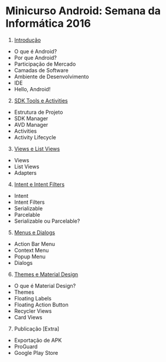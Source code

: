 # Minicurso Android: Semana da Informática 2016

1.	<a href="https://docs.google.com/presentation/d/1FXl3AQUpDI61fDluaEu3CSy3CjPCKjeAGH_FtgWqE0w/edit?usp=sharing">Introdução</a>
  +	O que é Android?
  +	Por que Android?
  +	Participação de Mercado
  +	Camadas de Software
  +	Ambiente de Desenvolvimento
  +	IDE
  +	Hello, Android!
2.	<a href="https://docs.google.com/presentation/d/1PU5foPH2JKxABbmeFKPQyAinF88CiZHG_eqeS4XIKg8/edit?usp=sharing">SDK Tools e Activities</a>
  +	Estrutura de Projeto
  +	SDK Manager
  +	AVD Manager
  +	Activities
  +	Activity Lifecycle
3.	<a href="https://docs.google.com/presentation/d/17yT02lLCjx6sfVBoQYZ3zwjaBySUBGlDQ1pbyUyeFdw/edit?usp=sharing">Views e List Views</a>
  +	Views
  +	List Views
  +	Adapters
4.	<a href="https://docs.google.com/presentation/d/1jhxxk5BdZnFWAKj7zAFfXUisVKOiaTApE-t1G1cLO7I/edit?usp=sharing">Intent e Intent Filters</a>
  +	Intent
  +	Intent Filters
  +	Serializable
  +	Parcelable
  +	Serializable ou Parcelable?
5.	<a href="https://docs.google.com/presentation/d/1K70IxZp87Yb8tVzgUjliOOORby4RDsI3sJs0O3EZCYE/edit?usp=sharing">Menus e Dialogs</a>
  +	Action Bar Menu
  +	Context Menu
  +	Popup Menu
  +	Dialogs
6.	<a href="https://docs.google.com/presentation/d/1vFP1eZiC914fhkm4dy46Qo--NrP12716afS03vsxVxY/edit?usp=sharing">Themes e Material Design</a>
  +	O que é Material Design?
  +	Themes
  +	Floating Labels
  +	Floating Action Button
  +	Recycler Views
  +	Card Views
7.	Publicação [Extra]
  +	Exportação de APK
  +	ProGuard
  +	Google Play Store

